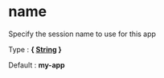 # name

Specify the session name to use for this app

Type : **{ [String](http://php.net/manual/en/language.types.string.php) }**

Default : **my-app**